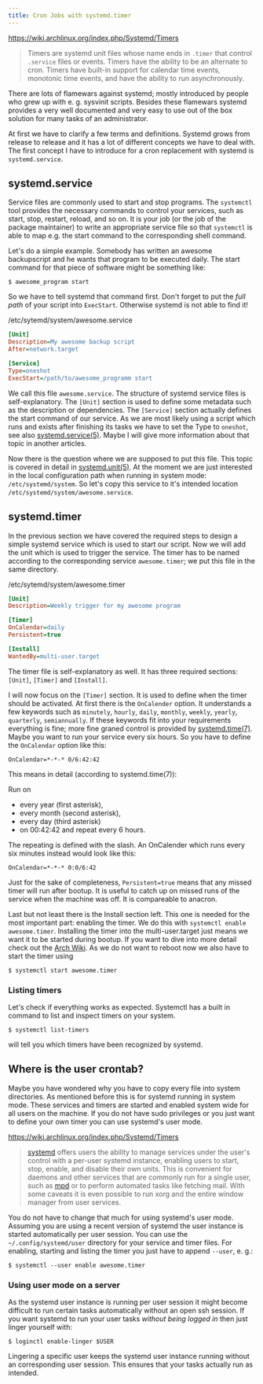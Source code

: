 ```yaml
---
title: Cron Jobs with systemd.timer
---
```


<https://wiki.archlinux.org/index.php/Systemd/Timers>

> Timers are systemd unit files whose name ends in `.timer` that control
> `.service` files or events. Timers have the ability to be an alternate to cron.
> Timers have built-in support for calendar time events, monotonic time events,
> and have the ability to run asynchronously.

There are lots of flamewars against systemd; mostly introduced by people who
grew up with e. g. sysvinit scripts. Besides these flamewars systemd provides a
very well documented and very easy to use out of the box solution for many tasks
of an administrator.

At first we have to clarify a few terms and definitions. Systemd grows from
release to release and it has a lot of different concepts we have to deal with.
The first concept I have to introduce for a cron replacement with systemd is
`systemd.service`.

## systemd.service

Service files are commonly used to start and stop programs. The `systemctl` tool
provides the necessary commands to control your services, such as start, stop,
restart, reload, and so on. It is your job (or the job of the package
maintainer) to write an appropriate service file so that `systemctl` is able to
map e.g. the start command to the corresponding shell command.

Let's do a simple example. Somebody has written an awesome backupscript and he
wants that program to be executed daily. The start command for that piece of
software might be something like:

```
$ awesome_program start
```

So we have to tell systemd that command first. Don't forget to put the *full
path* of your script into `ExecStart`. Otherwise systemd is not able to find
it!

/etc/sytemd/system/awesome.service

``` ini
[Unit]
Description=My awesome backup script
After=network.target

[Service]
Type=oneshot
ExecStart=/path/to/awesome_programm start
```

We call this file `awesome.service`. The structure of systemd service files is
self-explanatory. The `[Unit]` section is used to define some metadata such as
the description or dependencies. The `[Service]` section actually defines the
start command of our service. As we are most likely using a script which runs
and exists after finishing its tasks we have to set the Type to `oneshot`, see
also
[systemd.service(5)](http://www.freedesktop.org/software/systemd/man/systemd.service.html).
Maybe I will give more information about that topic in another articles.

Now there is the question where we are supposed to put this file. This topic is
covered in detail in
[systemd.unit(5)](http://www.freedesktop.org/software/systemd/man/systemd.unit.html).
At the moment we are just interested in the local configuration path when
running in system mode: `/etc/systemd/system`. So let's copy this service to
it's intended location `/etc/systemd/system/awesome.service`.

## systemd.timer

In the previous section we have covered the required steps to design a simple
systemd service which is used to start our script. Now we will add the unit
which is used to trigger the service. The timer has to be named according to the
corresponding service `awesome.timer`; we put this file in the same directory.

/etc/sytemd/system/awesome.timer

``` ini
[Unit]
Description=Weekly trigger for my awesome program

[Timer]
OnCalendar=daily
Persistent=true

[Install]
WantedBy=multi-user.target
```

The timer file is self-explanatory as well. It has three required sections:
`[Unit]`, `[Timer]` and `[Install]`.

I will now focus on the `[Timer]` section. It is used to define when the timer
should be activated. At first there is the `OnCalender` option. It understands a
few keywords such as `minutely`, `hourly`, `daily`, `monthly`, `weekly`,
`yearly`, `quarterly`, `semiannually`.  If these keywords fit into your
requirements everything is fine; more fine graned control is provided by
[systemd.time(7)](https://www.freedesktop.org/software/systemd/man/systemd.time.html).
Maybe you want to run your service every six hours. So you
have to define the `OnCalendar` option like this:

```
OnCalendar=*-*-* 0/6:42:42
```

This means in detail (according to systemd.time(7)):

Run on

* every year (first asterisk),
* every month (second asterisk),
* every day (third asterisk)
* on 00:42:42 and repeat every 6 hours.

The repeating is defined with the slash. An OnCalender which runs every six
minutes instead would look like this:

```
OnCalendar=*-*-* 0:0/6:42
```

Just for the sake of completeness, `Persistent=true` means that any missed timer
will run after bootup. It is useful to catch up on missed runs of the service
when the machine was off. It is compareable to anacron.

Last but not least there is the Install section left. This one is needed for the
most important part: enabling the timer. We do this with `systemctl enable
awesome.timer`. Installing the timer into the multi-user.target just means we
want it to be started during bootup. If you want to dive into more detail check
out the [Arch Wiki](https://wiki.archlinux.org/index.php/Systemd#Targets). As we 
do not want to reboot now we also have to start the timer using

```
$ systemctl start awesome.timer
```

### Listing timers

Let's check if everything works as expected. Systemctl has a built in command to
list and inspect timers on your system.

```
$ systemctl list-timers
```

will tell you which timers have been recognized by systemd.

## Where is the user crontab?

Maybe you have wondered why you have to copy every file into system directories.
As mentioned before this is for systemd running in system mode. These services
and timers are started and enabled system wide for all users on the machine. If
you do not have sudo privileges or you just want to define your own timer you
can use systemd's user mode.

https://wiki.archlinux.org/index.php/Systemd/Timers

> [systemd](https://wiki.archlinux.org/index.php/Systemd) offers users the ability
> to manage services under the user's control with a per-user systemd instance,
> enabling users to start, stop, enable, and disable their own units. This is
> convenient for daemons and other services that are commonly run for a single
> user, such as [mpd](https://wiki.archlinux.org/index.php/Mpd) or to perform
> automated tasks like fetching mail. With some caveats it is even possible to
> run xorg and the entire window manager from user services.

You do not have to change that much for using systemd's user mode. Assuming you
are using a recent version of systemd the user instance is started automatically
per user session. You can use the `~/.config/systemd/user` directory for your
service and timer files. For enabling, starting and listing the timer you just
have to append `--user`, e. g.:

```
$ systemctl --user enable awesome.timer
```

### Using user mode on a server

As the systemd user instance is running per user session it might become
difficult to run certain tasks automatically without an open ssh session. If you
want systemd to run your user tasks *without being logged in* then just linger
yourself with:

```
$ loginctl enable-linger $USER
```

Lingering a specific user keeps the systemd user instance running without an
corresponding user session. This ensures that your tasks actually run as
intended.

